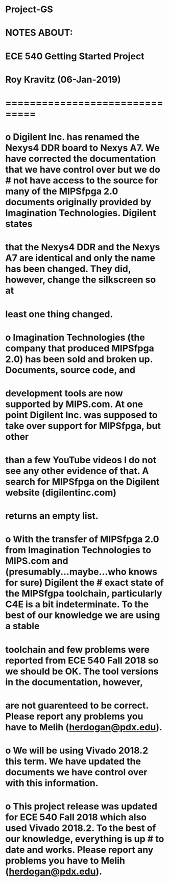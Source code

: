 # Project-GS
# NOTES ABOUT:
# ECE 540 Getting Started Project
# Roy Kravitz (06-Jan-2019)
# ===============================

# o Digilent Inc. has renamed the Nexys4 DDR board to Nexys A7.  We have corrected the documentation that we have control over but we do  # not have access to the source for many of the MIPSfpga 2.0 documents originally provided by Imagination Technologies. Digilent states 
# that the Nexys4 DDR and the Nexys A7 are identical and only the name has been changed.  They did, however, change the silkscreen so at 
# least one thing changed. 

# o Imagination Technologies (the company that produced MIPSfpga 2.0) has been sold and broken up.  Documents, source code, and 
# development tools are now supported by MIPS.com.  At one point Digilent Inc. was supposed to take over support for MIPSfpga, but other 
# than a few YouTube videos I do not see any other evidence of that.  A search for MIPSfpga on the Digilent website (digilentinc.com) 
# returns an empty list.

# o With the transfer of MIPSfpga 2.0 from Imagination Technologies to MIPS.com and (presumably...maybe...who knows for sure) Digilent the # exact state of the MIPSfgpa toolchain, particularly C4E is a bit indeterminate.  To the best of our knowledge we are using a stable 
# toolchain and few problems were reported from ECE 540 Fall 2018 so we should be OK.  The tool versions in the documentation, however, 
# are not guarenteed to be correct.   Please report any problems you have to Melih (herdogan@pdx.edu).

# o We will be using Vivado 2018.2 this term. We have updated the documents we have control over with this information. 

# o This project release was updated for ECE 540 Fall 2018 which also used Vivado 2018.2.  To the best of our knowledge, everything is up # to date and works.   Please report any problems you have to Melih  (herdogan@pdx.edu).
